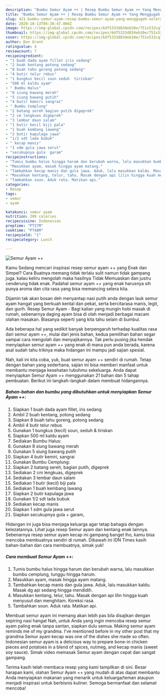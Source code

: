 ```yaml
---
description: "Bumbu Semur Ayam ++ | Resep Bumbu Semur Ayam ++ Yang Menggugah Selera"
title: "Bumbu Semur Ayam ++ | Resep Bumbu Semur Ayam ++ Yang Menggugah Selera"
slug: 421-bumbu-semur-ayam-resep-bumbu-semur-ayam-yang-menggugah-selera
date: 2020-10-13T04:38:47.866Z
image: https://img-global.cpcdn.com/recipes/6df5333d834eb10e/751x532cq70/semur-ayam-foto-resep-utama.jpg
thumbnail: https://img-global.cpcdn.com/recipes/6df5333d834eb10e/751x532cq70/semur-ayam-foto-resep-utama.jpg
cover: https://img-global.cpcdn.com/recipes/6df5333d834eb10e/751x532cq70/semur-ayam-foto-resep-utama.jpg
author: Don Grant
ratingvalue: 4
reviewcount: 7
recipeingredient:
- "1 buah dada ayam fillet iris sedang"
- "2 buah kentang potong sedang"
- "8 buah tahu goreng potong sedang"
- "4 butir telur rebus"
- "1 bungkus kecil soun seduh  tiriskan"
- "500 ml kaldu ayam"
- " Bumbu Halus"
- "8 siung bawang merah"
- "5 siung bawang putih"
- "4 butir kemiri sangrai"
- " Bumbu Cemplung"
- "2 batang sereh bagian putih digeprek"
- "2 cm lengkuas digeprek"
- "3 lembar daun salam"
- "1 butir kecil biji pala"
- "1 buah kembang lawang"
- "2 butir kapulaga jawa"
- "1/2 sdt lada bubuk"
- " kecap manis"
- "1 sdm gula jawa serut"
- "secukupnya gula  garam"
recipeinstructions:
- "Tumis bumbu halus hingga harum dan berubah warna, lalu masukkan bumbu cemplung, tunggu hingga harum."
- "Masukkan ayam, masak hingga ayam matang."
- "Tambahkan kecap manis dan gula jawa. Aduk, lalu masukkan kaldu. Masak dg api sedang hingga mendidih."
- "Masukkan kentang, telur, tahu. Masak dengan api lilin hingga kuah menyusut dan menghitam. Koreksi rasa."
- "Tambahkan soun. Aduk rata. Matikan api."
categories:
- Resep
tags:
- semur
- ayam

katakunci: semur ayam 
nutrition: 209 calories
recipecuisine: Indonesian
preptime: "PT27M"
cooktime: "PT48M"
recipeyield: "1"
recipecategory: Lunch

---
```



![Semur Ayam ++](https://img-global.cpcdn.com/recipes/6df5333d834eb10e/751x532cq70/semur-ayam-foto-resep-utama.jpg)

Kamu Sedang mencari inspirasi resep semur ayam ++ yang Enak dan Simpel? Cara Buatnya memang tidak terlalu sulit namun tidak gampang juga. kalau keliru mengolah maka hasilnya Tidak Memuaskan dan justru cenderung tidak enak. Padahal semur ayam ++ yang enak harusnya sih punya aroma dan cita rasa yang bisa memancing selera kita.

Dijamin tak akan bosan deh menyantap nasi putih anda dengan lauk semur ayam hangat yang berkuah kental dan pekat, serta bercitarasa manis, legit, dan gurih. Resep Semur Ayam - Bagi kalian yang mungin hobi masak di rumah, sebenarnya daging ayam bisa di olah menjadi berbagai macam olahan masakan. Biasanya seperti yang kita tahu selain di bumbui.

Ada beberapa hal yang sedikit banyak berpengaruh terhadap kualitas rasa dari semur ayam ++, mulai dari jenis bahan, kedua pemilihan bahan segar sampai cara mengolah dan menyajikannya. Tak perlu pusing jika hendak menyiapkan semur ayam ++ yang enak di mana pun anda berada, karena asal sudah tahu triknya maka hidangan ini mampu jadi sajian spesial.


Nah, kali ini kita coba, yuk, buat semur ayam ++ sendiri di rumah. Tetap dengan bahan yang sederhana, sajian ini bisa memberi manfaat untuk membantu menjaga kesehatan tubuhmu sekeluarga. Anda dapat menyiapkan Semur Ayam ++ menggunakan 21 bahan dan 5 tahap pembuatan. Berikut ini langkah-langkah dalam membuat hidangannya.

<!--inarticleads1-->

##### Bahan-bahan dan bumbu yang dibutuhkan untuk menyiapkan Semur Ayam ++:

1. Siapkan 1 buah dada ayam fillet, iris sedang
1. Ambil 2 buah kentang, potong sedang
1. Siapkan 8 buah tahu goreng, potong sedang
1. Ambil 4 butir telur rebus
1. Gunakan 1 bungkus (kecil) soun, seduh &amp; tiriskan
1. Siapkan 500 ml kaldu ayam
1. Sediakan  Bumbu Halus:
1. Gunakan 8 siung bawang merah
1. Gunakan 5 siung bawang putih
1. Siapkan 4 butir kemiri, sangrai
1. Gunakan  Bumbu Cemplung:
1. Siapkan 2 batang sereh, bagian putih, digeprek
1. Sediakan 2 cm lengkuas, digeprek
1. Sediakan 3 lembar daun salam
1. Sediakan 1 butir (kecil) biji pala
1. Sediakan 1 buah kembang lawang
1. Siapkan 2 butir kapulaga jawa
1. Gunakan 1/2 sdt lada bubuk
1. Sediakan  kecap manis
1. Siapkan 1 sdm gula jawa serut
1. Siapkan secukupnya gula + garam,


Hidangan ini juga bisa menjaga keluarga agar tetap bahagia dengan kelezatannya. Lihat juga resep Semur ayam dan kentang enak lainnya. Sebenarnya resep semur ayam kecap ini gampang banget lho, kamu bisa mencoba membuatnya sendiri di rumah. Dibawah ini IDN Times kasih bahan-bahan dan cara membuatnya, simak yuk! 

<!--inarticleads2-->

##### Cara membuat Semur Ayam ++:

1. Tumis bumbu halus hingga harum dan berubah warna, lalu masukkan bumbu cemplung, tunggu hingga harum.
1. Masukkan ayam, masak hingga ayam matang.
1. Tambahkan kecap manis dan gula jawa. Aduk, lalu masukkan kaldu. Masak dg api sedang hingga mendidih.
1. Masukkan kentang, telur, tahu. Masak dengan api lilin hingga kuah menyusut dan menghitam. Koreksi rasa.
1. Tambahkan soun. Aduk rata. Matikan api.


Membuat semur ayam ini memang akan lebih pas bila disajikan dengan sepiring nasi hangat Nah, untuk Anda yang ingin mencoba resep semur ayam paling enak tanpa santan, siapkan dulu semua. Making semur ayam reminds me of my grandma. I&#39;ve mentioned before in my other post that my grandma Semur ayam kecap was one of the dishes she made so often. Indonesian semur ayam is a delicious way to prepare bone-in chicken pieces and potatoes in a blend of spices, nutmeg, and kecap manis (sweet soy sauce). Simak video memasak Semur ayam dengan cepat dan sangat gampang. 

Terima kasih telah membaca resep yang kami tampilkan di sini. Besar harapan kami, olahan Semur Ayam ++ yang mudah di atas dapat membantu Anda menyiapkan makanan yang menarik untuk keluarga/teman ataupun menjadi inspirasi untuk berbisnis kuliner. Semoga bermanfaat dan selamat mencoba!
